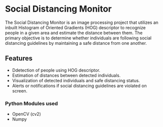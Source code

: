 # Social Distancing Monitor

The Social Distancing Monitor is an image processing project that utilizes an inbuilt Histogram of Oriented Gradients (HOG) descriptor to recognize people in a given area and estimate the distance between them. The primary objective is to determine whether individuals are following social distancing guidelines by maintaining a safe distance from one another.



## Features

- Ddetection of people using HOG descriptor.
- Estimation of distances between detected individuals.
- Visualization of detected individuals and safe distancing status.
- Alerts or notifications if social distancing guidelines are violated on screen.

### Python Modules used
- OpenCV (cv2)
- Numpy
